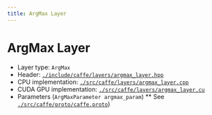 ```yaml
---
title: ArgMax Layer
---
```


# ArgMax Layer

* Layer type: `ArgMax`
* Header: [`./include/caffe/layers/argmax_layer.hpp`](https://github.com/BVLC/caffe/blob/master/include/caffe/layers/argmax_layer.hpp)
* CPU implementation: [`./src/caffe/layers/argmax_layer.cpp`](https://github.com/BVLC/caffe/blob/master/src/caffe/layers/argmax_layer.cpp)
* CUDA GPU implementation: [`./src/caffe/layers/argmax_layer.cu`](https://github.com/BVLC/caffe/blob/master/src/caffe/layers/argmax_layer.cu)
* Parameters (`ArgMaxParameter argmax_param`)
** See [`./src/caffe/proto/caffe.proto`](https://github.com/BVLC/caffe/blob/master/src/caffe/proto/caffe.proto))
